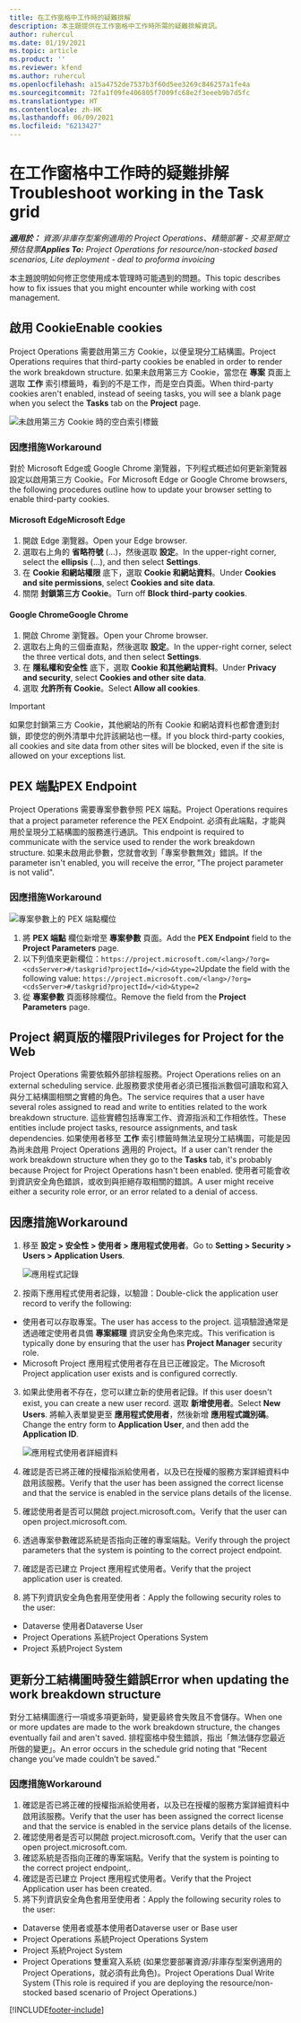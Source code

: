 ```yaml
---
title: 在工作窗格中工作時的疑難排解
description: 本主題提供在工作窗格中工作時所需的疑難排解資訊。
author: ruhercul
ms.date: 01/19/2021
ms.topic: article
ms.product: ''
ms.reviewer: kfend
ms.author: ruhercul
ms.openlocfilehash: a15a4752de7537b3f60d5ee3269c846257a1fe4a
ms.sourcegitcommit: 72fa1f09fe406805f7009fc68e2f3eeeb9b7d5fc
ms.translationtype: HT
ms.contentlocale: zh-HK
ms.lasthandoff: 06/09/2021
ms.locfileid: "6213427"
---
```

# <a name="troubleshoot-working-in-the-task-grid"></a><span data-ttu-id="5abaf-103">在工作窗格中工作時的疑難排解</span><span class="sxs-lookup"><span data-stu-id="5abaf-103">Troubleshoot working in the Task grid</span></span> 

<span data-ttu-id="5abaf-104">_**適用於：** 資源/非庫存型案例適用的 Project Operations、精簡部署 - 交易至開立預估發票_</span><span class="sxs-lookup"><span data-stu-id="5abaf-104">_**Applies To:** Project Operations for resource/non-stocked based scenarios, Lite deployment - deal to proforma invoicing_</span></span>

<span data-ttu-id="5abaf-105">本主題說明如何修正您使用成本管理時可能遇到的問題。</span><span class="sxs-lookup"><span data-stu-id="5abaf-105">This topic describes how to fix issues that you might encounter while working with cost management.</span></span>

## <a name="enable-cookies"></a><span data-ttu-id="5abaf-106">啟用 Cookie</span><span class="sxs-lookup"><span data-stu-id="5abaf-106">Enable cookies</span></span>

<span data-ttu-id="5abaf-107">Project Operations 需要啟用第三方 Cookie，以便呈現分工結構圖。</span><span class="sxs-lookup"><span data-stu-id="5abaf-107">Project Operations requires that third-party cookies be enabled in order to render the work breakdown structure.</span></span> <span data-ttu-id="5abaf-108">如果未啟用第三方 Cookie，當您在 **專案** 頁面上選取 **工作** 索引標籤時，看到的不是工作，而是空白頁面。</span><span class="sxs-lookup"><span data-stu-id="5abaf-108">When third-party cookies aren't enabled, instead of seeing tasks, you will see a blank page when you select the **Tasks** tab on the **Project** page.</span></span>

![未啟用第三方 Cookie 時的空白索引標籤](media/blankschedule.png)


### <a name="workaround"></a><span data-ttu-id="5abaf-110">因應措施</span><span class="sxs-lookup"><span data-stu-id="5abaf-110">Workaround</span></span>
<span data-ttu-id="5abaf-111">對於 Microsoft Edge或 Google Chrome 瀏覽器，下列程式概述如何更新瀏覽器設定以啟用第三方 Cookie。</span><span class="sxs-lookup"><span data-stu-id="5abaf-111">For Microsoft Edge or Google Chrome browsers, the following procedures outline how to update your browser setting to enable third-party cookies.</span></span>

#### <a name="microsoft-edge"></a><span data-ttu-id="5abaf-112">Microsoft Edge</span><span class="sxs-lookup"><span data-stu-id="5abaf-112">Microsoft Edge</span></span>

1. <span data-ttu-id="5abaf-113">開啟 Edge 瀏覽器。</span><span class="sxs-lookup"><span data-stu-id="5abaf-113">Open your Edge browser.</span></span>
2. <span data-ttu-id="5abaf-114">選取右上角的 **省略符號** (...)，然後選取 **設定**。</span><span class="sxs-lookup"><span data-stu-id="5abaf-114">In the upper-right corner, select the **ellipsis** (...), and then select **Settings**.</span></span>
3. <span data-ttu-id="5abaf-115">在 **Cookie 和網站權限** 底下，選取 **Cookie 和網站資料**。</span><span class="sxs-lookup"><span data-stu-id="5abaf-115">Under **Cookies and site permissions**, select **Cookies and site data**.</span></span>
4. <span data-ttu-id="5abaf-116">關閉 **封鎖第三方 Cookie**。</span><span class="sxs-lookup"><span data-stu-id="5abaf-116">Turn off **Block third-party cookies**.</span></span>

#### <a name="google-chrome"></a><span data-ttu-id="5abaf-117">Google Chrome</span><span class="sxs-lookup"><span data-stu-id="5abaf-117">Google Chrome</span></span>

1. <span data-ttu-id="5abaf-118">開啟 Chrome 瀏覽器。</span><span class="sxs-lookup"><span data-stu-id="5abaf-118">Open your Chrome browser.</span></span>
2. <span data-ttu-id="5abaf-119">選取右上角的三個垂直點，然後選取 **設定**。</span><span class="sxs-lookup"><span data-stu-id="5abaf-119">In the upper-right corner, select the three vertical dots, and then select **Settings**.</span></span>
3. <span data-ttu-id="5abaf-120">在 **隱私權和安全性** 底下，選取 **Cookie 和其他網站資料**。</span><span class="sxs-lookup"><span data-stu-id="5abaf-120">Under **Privacy and security**, select **Cookies and other site data**.</span></span>
4. <span data-ttu-id="5abaf-121">選取 **允許所有 Cookie**。</span><span class="sxs-lookup"><span data-stu-id="5abaf-121">Select **Allow all cookies**.</span></span>

> [!IMPORTANT]
> <span data-ttu-id="5abaf-122">如果您封鎖第三方 Cookie，其他網站的所有 Cookie 和網站資料也都會遭到封鎖，即使您的例外清單中允許該網站也一樣。</span><span class="sxs-lookup"><span data-stu-id="5abaf-122">If you block third-party cookies, all cookies and site data from other sites will be blocked, even if the site is allowed on your exceptions list.</span></span>

## <a name="pex-endpoint"></a><span data-ttu-id="5abaf-123">PEX 端點</span><span class="sxs-lookup"><span data-stu-id="5abaf-123">PEX Endpoint</span></span>

<span data-ttu-id="5abaf-124">Project Operations 需要專案參數參照 PEX 端點。</span><span class="sxs-lookup"><span data-stu-id="5abaf-124">Project Operations requires that a project parameter reference the PEX Endpoint.</span></span> <span data-ttu-id="5abaf-125">必須有此端點，才能與用於呈現分工結構圖的服務進行通訊。</span><span class="sxs-lookup"><span data-stu-id="5abaf-125">This endpoint is required to communicate with the service used to render the work breakdown structure.</span></span> <span data-ttu-id="5abaf-126">如果未啟用此參數，您就會收到「專案參數無效」錯誤。</span><span class="sxs-lookup"><span data-stu-id="5abaf-126">If the parameter isn't enabled, you will receive the error, "The project parameter is not valid".</span></span> 

### <a name="workaround"></a><span data-ttu-id="5abaf-127">因應措施</span><span class="sxs-lookup"><span data-stu-id="5abaf-127">Workaround</span></span>
 ![專案參數上的 PEX 端點欄位](media/projectparameter.png)

1. <span data-ttu-id="5abaf-129">將 **PEX 端點** 欄位新增至 **專案參數** 頁面。</span><span class="sxs-lookup"><span data-stu-id="5abaf-129">Add the **PEX Endpoint** field to the **Project Parameters** page.</span></span>
2. <span data-ttu-id="5abaf-130">以下列值來更新欄位：`https://project.microsoft.com/<lang>/?org=<cdsServer>#/taskgrid?projectId=/<id>&type=2`</span><span class="sxs-lookup"><span data-stu-id="5abaf-130">Update the field with the following value: `https://project.microsoft.com/<lang>/?org=<cdsServer>#/taskgrid?projectId=/<id>&type=2`</span></span>
3. <span data-ttu-id="5abaf-131">從 **專案參數** 頁面移除欄位。</span><span class="sxs-lookup"><span data-stu-id="5abaf-131">Remove the field from the **Project Parameters** page.</span></span>

## <a name="privileges-for-project-for-the-web"></a><span data-ttu-id="5abaf-132">Project 網頁版的權限</span><span class="sxs-lookup"><span data-stu-id="5abaf-132">Privileges for Project for the Web</span></span>

<span data-ttu-id="5abaf-133">Project Operations 需要依賴外部排程服務。</span><span class="sxs-lookup"><span data-stu-id="5abaf-133">Project Operations relies on an external scheduling service.</span></span> <span data-ttu-id="5abaf-134">此服務要求使用者必須已獲指派數個可讀取和寫入與分工結構圖相關之實體的角色。</span><span class="sxs-lookup"><span data-stu-id="5abaf-134">The service requires that a user have several roles assigned to read and write to entities related to the work breakdown structure.</span></span> <span data-ttu-id="5abaf-135">這些實體包括專案工作、資源指派和工作相依性。</span><span class="sxs-lookup"><span data-stu-id="5abaf-135">These entities include project tasks, resource assignments, and task dependencies.</span></span> <span data-ttu-id="5abaf-136">如果使用者移至 **工作** 索引標籤時無法呈現分工結構圖，可能是因為尚未啟用 Project Operations 適用的 Project。</span><span class="sxs-lookup"><span data-stu-id="5abaf-136">If a user can't render the work breakdown structure when they go to the **Tasks** tab, it's probably because Project for Project Operations hasn't been enabled.</span></span> <span data-ttu-id="5abaf-137">使用者可能會收到資訊安全角色錯誤，或收到與拒絕存取相關的錯誤。</span><span class="sxs-lookup"><span data-stu-id="5abaf-137">A user might receive either a security role error, or an error related to a denial of access.</span></span>


## <a name="workaround"></a><span data-ttu-id="5abaf-138">因應措施</span><span class="sxs-lookup"><span data-stu-id="5abaf-138">Workaround</span></span>

1. <span data-ttu-id="5abaf-139">移至 **設定 > 安全性 > 使用者 > 應用程式使用者**。</span><span class="sxs-lookup"><span data-stu-id="5abaf-139">Go to **Setting > Security > Users > Application Users**.</span></span>  

   ![應用程式記錄](media/applicationuser.jpg)
   
2. <span data-ttu-id="5abaf-141">按兩下應用程式使用者記錄，以驗證：</span><span class="sxs-lookup"><span data-stu-id="5abaf-141">Double-click the application user record to verify the following:</span></span>

 - <span data-ttu-id="5abaf-142">使用者可以存取專案。</span><span class="sxs-lookup"><span data-stu-id="5abaf-142">The user has access to the project.</span></span> <span data-ttu-id="5abaf-143">這項驗證通常是透過確定使用者具備 **專案經理** 資訊安全角色來完成。</span><span class="sxs-lookup"><span data-stu-id="5abaf-143">This verification is typically done by ensuring that the user has **Project Manager** security role.</span></span>
 - <span data-ttu-id="5abaf-144">Microsoft Project 應用程式使用者存在且已正確設定。</span><span class="sxs-lookup"><span data-stu-id="5abaf-144">The Microsoft Project application user exists and is configured correctly.</span></span>
 
3. <span data-ttu-id="5abaf-145">如果此使用者不存在，您可以建立新的使用者記錄。</span><span class="sxs-lookup"><span data-stu-id="5abaf-145">If this user doesn't exist, you can create a new user record.</span></span> <span data-ttu-id="5abaf-146">選取 **新增使用者**。</span><span class="sxs-lookup"><span data-stu-id="5abaf-146">Select **New Users**.</span></span> <span data-ttu-id="5abaf-147">將輸入表單變更至 **應用程式使用者**，然後新增 **應用程式識別碼**。</span><span class="sxs-lookup"><span data-stu-id="5abaf-147">Change the entry form to **Application User**, and then add the **Application ID**.</span></span>

   ![應用程式使用者詳細資料](media/applicationuserdetails.jpg)

4. <span data-ttu-id="5abaf-149">確認是否已將正確的授權指派給使用者，以及已在授權的服務方案詳細資料中啟用該服務。</span><span class="sxs-lookup"><span data-stu-id="5abaf-149">Verify that the user has been assigned the correct license and that the service is enabled in the service plans details of the license.</span></span>
5. <span data-ttu-id="5abaf-150">確認使用者是否可以開啟 project.microsoft.com。</span><span class="sxs-lookup"><span data-stu-id="5abaf-150">Verify that the user can open project.microsoft.com.</span></span>
6. <span data-ttu-id="5abaf-151">透過專案參數確認系統是否指向正確的專案端點。</span><span class="sxs-lookup"><span data-stu-id="5abaf-151">Verify through the project parameters that the system is pointing to the correct project endpoint.</span></span>
7. <span data-ttu-id="5abaf-152">確認是否已建立 Project 應用程式使用者。</span><span class="sxs-lookup"><span data-stu-id="5abaf-152">Verify that the project application user is created.</span></span>
8. <span data-ttu-id="5abaf-153">將下列資訊安全角色套用至使用者：</span><span class="sxs-lookup"><span data-stu-id="5abaf-153">Apply the following security roles to the user:</span></span>

  - <span data-ttu-id="5abaf-154">Dataverse 使用者</span><span class="sxs-lookup"><span data-stu-id="5abaf-154">Dataverse User</span></span>
  - <span data-ttu-id="5abaf-155">Project Operations 系統</span><span class="sxs-lookup"><span data-stu-id="5abaf-155">Project Operations System</span></span>
  - <span data-ttu-id="5abaf-156">Project 系統</span><span class="sxs-lookup"><span data-stu-id="5abaf-156">Project System</span></span>

## <a name="error-when-updating-the-work-breakdown-structure"></a><span data-ttu-id="5abaf-157">更新分工結構圖時發生錯誤</span><span class="sxs-lookup"><span data-stu-id="5abaf-157">Error when updating the work breakdown structure</span></span>

<span data-ttu-id="5abaf-158">對分工結構圖進行一項或多項更新時，變更最終會失敗且不會儲存。</span><span class="sxs-lookup"><span data-stu-id="5abaf-158">When one or more updates are made to the work breakdown structure, the changes eventually fail and aren't saved.</span></span> <span data-ttu-id="5abaf-159">排程窗格中發生錯誤，指出「無法儲存您最近所做的變更」。</span><span class="sxs-lookup"><span data-stu-id="5abaf-159">An error occurs in the schedule grid noting that “Recent change you’ve made couldn’t be saved.”</span></span>

### <a name="workaround"></a><span data-ttu-id="5abaf-160">因應措施</span><span class="sxs-lookup"><span data-stu-id="5abaf-160">Workaround</span></span>

1. <span data-ttu-id="5abaf-161">確認是否已將正確的授權指派給使用者，以及已在授權的服務方案詳細資料中啟用該服務。</span><span class="sxs-lookup"><span data-stu-id="5abaf-161">Verify that the user has been assigned the correct license and that the service is enabled in the service plans details of the license.</span></span>
2. <span data-ttu-id="5abaf-162">確認使用者是否可以開啟 project.microsoft.com。</span><span class="sxs-lookup"><span data-stu-id="5abaf-162">Verify that the user can open project.microsoft.com.</span></span>
3. <span data-ttu-id="5abaf-163">確認系統是否指向正確的專案端點。</span><span class="sxs-lookup"><span data-stu-id="5abaf-163">Verify that the system is pointing to the correct project endpoint,.</span></span>
4. <span data-ttu-id="5abaf-164">確認是否已建立 Project 應用程式使用者。</span><span class="sxs-lookup"><span data-stu-id="5abaf-164">Verify that the Project Application user has been created.</span></span>
5. <span data-ttu-id="5abaf-165">將下列資訊安全角色套用至使用者：</span><span class="sxs-lookup"><span data-stu-id="5abaf-165">Apply the following security roles to the user:</span></span>
  
  - <span data-ttu-id="5abaf-166">Dataverse 使用者或基本使用者</span><span class="sxs-lookup"><span data-stu-id="5abaf-166">Dataverse user or Base user</span></span>
  - <span data-ttu-id="5abaf-167">Project Operations 系統</span><span class="sxs-lookup"><span data-stu-id="5abaf-167">Project Operations System</span></span>
  - <span data-ttu-id="5abaf-168">Project 系統</span><span class="sxs-lookup"><span data-stu-id="5abaf-168">Project System</span></span>
  - <span data-ttu-id="5abaf-169">Project Operations 雙重寫入系統 (如果您要部署資源/非庫存型案例適用的 Project Operations，就必須有此角色)。</span><span class="sxs-lookup"><span data-stu-id="5abaf-169">Project Operations Dual Write System (This role is required if you are deploying the resource/non-stocked based scenario of Project Operations.)</span></span>


[!INCLUDE[footer-include](../includes/footer-banner.md)]
